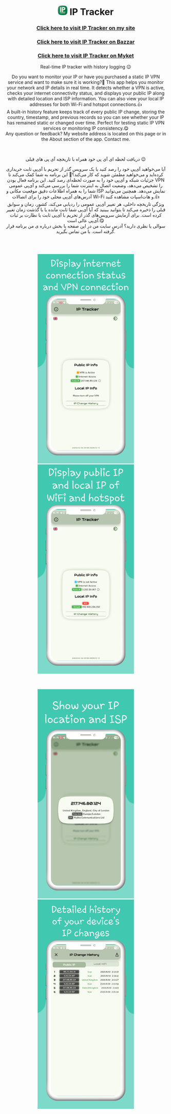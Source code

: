 <h1 align="center"> <img width="30" src="/images/icon.png" alt="IP Tracker" /> IP Tracker </h1>
<h3 align="center"> <a href="https://loco81.ir/skills/IPTracker?lang=en"> Click here to visit IP Tracker on my site </a> </h3>
<h3 align="center"> <a href="https://cafebazaar.ir/app/com.LoCo.IPTracker"> Click here to visit IP Tracker on Bazzar </a> </h3>
<h3 align="center"> <a href="https://myket.ir/app/com.LoCo.IPTracker"> Click here to visit IP Tracker on Myket </a> </h3>
<p align="center"> Real-time IP tracker with history logging 😉 </p>
<p align="center"> Do you want to monitor your IP or have you purchased a static IP VPN service and want to make sure it is working?🧐 This app helps you monitor your network and IP details in real time. It detects whether a VPN is active, checks your internet connectivity status, and displays your public IP along with detailed location and ISP information. You can also view your local IP addresses for both Wi-Fi and hotspot connections.👍<br>A built-in history feature keeps track of every public IP change, storing the country, timestamp, and previous records so you can see whether your IP has remained static or changed over time. Perfect for testing static IP VPN services or monitoring IP consistency.😋<br>Any question or feedback? My website address is located on this page or in the About section of the app. Contact me. </p>
<br>
<p align="center"> دریافت لحظه ای آی پی خود همراه با تاریخچه آی پی های قبلی 😉 </p>
<p align="center"> آیا می‌خواهید آی‌پی خود را رصد کنید یا یک سرویس گذر از تحریم با آی‌پی ثابت خریداری کرده‌اید و می‌خواهید مطمئن شوید که کار می‌کند؟🧐 این برنامه به شما کمک می‌کند تا جزئیات شبکه و آی‌پی خود را به صورت لحظه‌ای رصد کنید. این برنامه فعال بودن VPN را تشخیص می‌دهد، وضعیت اتصال به اینترنت شما را بررسی می‌کند و آی‌پی عمومی شما را به همراه اطلاعات دقیق موقعیت مکانی و ISP نمایش می‌دهد. همچنین می‌توانید آدرس‌های آی‌پی محلی خود را برای اتصالات Wi-Fi و هات‌اسپات مشاهده کنید.👍<br>ویژگی تاریخچه داخلی، هر تغییر آی‌پی عمومی را ردیابی می‌کند، کشور، زمان و سوابق قبلی را ذخیره می‌کند تا بتوانید ببینید که آیا آی‌پی شما ثابت مانده یا با گذشت زمان تغییر کرده است. برای آزمایش سرویس‌های گذر از تحریم با آی‌پی ثابت یا نظارت بر ثبات آی‌پی عالی است.😋<br>سوالی یا نظری دارید؟ آدرس سایت من در این صفحه یا بخش درباره ی من برنامه قرار گرفته است. با من تماس بگیرید. </p>
<br>
<br>
<div align="center">
  <p align="center">
    <img width="300" src="/images/English/image1.png" alt="IP Tracker" />
    <img width="300" src="/images/English/image2.png" alt="IP Tracker" />
  </p>
</div>
<br>
<div align="center">
  <p align="center">
    <img width="300" src="/images/English/image3.png" alt="IP Tracker" />
    <img width="300" src="/images/English/image4.png" alt="IP Tracker" />
  </p>
</div>
<br>



